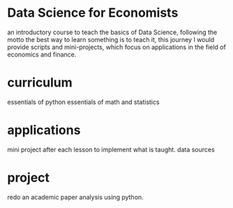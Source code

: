 # Data Science for Economists 

an introductory course to teach the basics of Data Science, following the motto the best way to learn something is to teach it, this journey I would provide scripts and mini-projects, which focus on applications in the field of economics and finance.

# curriculum
essentials of python
essentials of math and statistics

# applications
mini project after each lesson to implement what is taught.
data sources

# project
redo an academic paper analysis using python.
